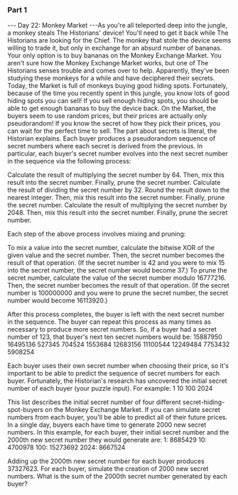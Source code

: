 ### Part 1

--- Day 22: Monkey Market ---As you're all teleported deep into the jungle, a monkey steals The Historians' device! You'll need to get it back while The Historians are looking for the Chief.
The monkey that stole the device seems willing to trade it, but only in exchange for an absurd number of bananas. Your only option is to buy bananas on the Monkey Exchange Market.
You aren't sure how the Monkey Exchange Market works, but one of The Historians senses trouble and comes over to help. Apparently, they've been studying these monkeys for a while and have deciphered their secrets.
Today, the Market is full of monkeys buying good hiding spots. Fortunately, because of the time you recently spent in this jungle, you know lots of good hiding spots you can sell! If you sell enough hiding spots, you should be able to get enough bananas to buy the device back.
On the Market, the buyers seem to use random prices, but their prices are actually only pseudorandom! If you know the secret of how they pick their prices, you can wait for the perfect time to sell.
The part about secrets is literal, the Historian explains. Each buyer produces a pseudorandom sequence of secret numbers where each secret is derived from the previous.
In particular, each buyer's secret number evolves into the next secret number in the sequence via the following process:

Calculate the result of multiplying the secret number by 64. Then, mix this result into the secret number. Finally, prune the secret number.
Calculate the result of dividing the secret number by 32. Round the result down to the nearest integer. Then, mix this result into the secret number. Finally, prune the secret number.
Calculate the result of multiplying the secret number by 2048. Then, mix this result into the secret number. Finally, prune the secret number.

Each step of the above process involves mixing and pruning:

To mix a value into the secret number, calculate the bitwise XOR of the given value and the secret number. Then, the secret number becomes the result of that operation. (If the secret number is 42 and you were to mix 15 into the secret number, the secret number would become 37.)
To prune the secret number, calculate the value of the secret number modulo 16777216. Then, the secret number becomes the result of that operation. (If the secret number is 100000000 and you were to prune the secret number, the secret number would become 16113920.)

After this process completes, the buyer is left with the next secret number in the sequence. The buyer can repeat this process as many times as necessary to produce more secret numbers.
So, if a buyer had a secret number of 123, that buyer's next ten secret numbers would be:
15887950
16495136
527345
704524
1553684
12683156
11100544
12249484
7753432
5908254

Each buyer uses their own secret number when choosing their price, so it's important to be able to predict the sequence of secret numbers for each buyer. Fortunately, the Historian's research has uncovered the initial secret number of each buyer (your puzzle input). For example:
1
10
100
2024

This list describes the initial secret number of four different secret-hiding-spot-buyers on the Monkey Exchange Market. If you can simulate secret numbers from each buyer, you'll be able to predict all of their future prices.
In a single day, buyers each have time to generate 2000 new secret numbers. In this example, for each buyer, their initial secret number and the 2000th new secret number they would generate are:
1: 8685429
10: 4700978
100: 15273692
2024: 8667524

Adding up the 2000th new secret number for each buyer produces 37327623.
For each buyer, simulate the creation of 2000 new secret numbers. What is the sum of the 2000th secret number generated by each buyer?
